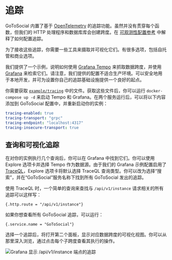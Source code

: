# 追踪

GoToSocial 内置了基于 [OpenTelemetry][otel] 的追踪功能。虽然并没有贯穿每个函数，但我们的 HTTP 处理程序和数据库库会创建跨度。在 [可观测性配置参考][obs] 中解释了如何配置追踪。

为了接收这些追踪，你需要一些工具来摄取并可视化它们。有很多选项，包括自托管和商业选项。

我们提供了一个示例，说明如何使用 [Grafana Tempo][tempo] 来抓取数据跨度，并使用 [Grafana][grafana] 来检索它们。请注意，我们提供的配置不适合生产环境。可以安全地用于本地开发，并可为设置你自己的追踪基础设施提供一个良好的起点。

你需要获取 [`example/tracing`][ext] 中的文件。获取这些文件后，你可以运行 `docker-compose up -d` 来启动 Tempo 和 Grafana。在两个服务运行后，可以将以下内容添加到 GoToSocial 配置中，并重新启动你的实例：

```yaml
tracing-enabled: true
tracing-transport: "grpc"
tracing-endpoint: "localhost:4317"
tracing-insecure-transport: true
```

[otel]: https://opentelemetry.io/
[obs]: ../configuration/observability.md
[tempo]: https://grafana.com/oss/tempo/
[grafana]: https://grafana.com/oss/grafana/
[ext]: https://github.com/superseriousbusiness/gotosocial/tree/main/example/tracing

## 查询和可视化追踪

在对你的实例执行几个查询后，你可以在 Grafana 中找到它们。你可以使用 Explore 选项卡并选择 Tempo 作为数据源。由于我们的 Grafana 示例配置启用了 [TraceQL][traceql]，Explore 选项卡将默认选择 TraceQL 查询类型。你可以改为选择“搜索”，并在“GoToSocial”服务名称下找到所有 GoToSocial 发出的追踪。

使用 TraceQL 时，一个简单的查询来查找与 `/api/v1/instance` 请求相关的所有追踪可以这样写：

```
{.http.route = "/api/v1/instance"}
```

如果你想查看所有 GoToSocial 追踪，可以运行：

```
{.service.name = "GoToSocial"}
```

选择一个追踪后，将打开第二个面板，显示对应数据跨度的可视化视图。你可以从那里深入浏览，通过点击每个子跨度查看其执行的操作。

![Grafana 显示 /api/v1/instance 端点的追踪](../public/tracing.png)

[traceql]: https://grafana.com/docs/tempo/latest/traceql/
